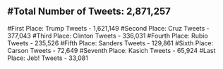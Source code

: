 #Total Number of Tweets: 2,871,257 
---
#First Place: Trump Tweets - 1,621,149
#Second Place: Cruz Tweets - 377,043
#Third Place: Clinton Tweets - 336,031
#Fourth Place: Rubio Tweets - 235,526
#Fifth Place: Sanders Tweets - 129,861
#Sixth Place: Carson Tweets - 72,649
#Seventh Place: Kasich Tweets - 65,924
#Last Place: Jeb! Tweets - 33,081
